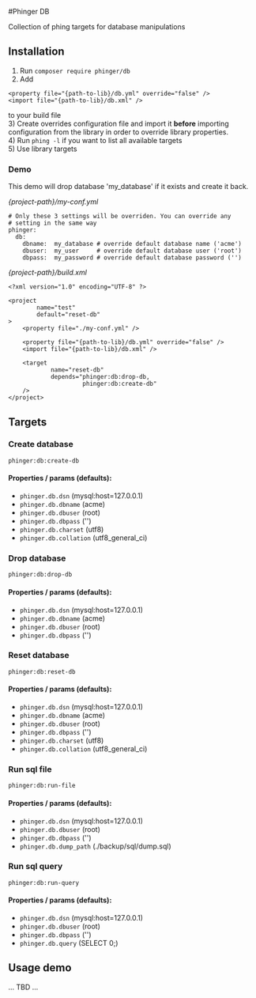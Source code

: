 #Phinger DB

Collection of phing targets for database manipulations

## Installation

1) Run `composer require phinger/db`  
2) Add  
```
<property file="{path-to-lib}/db.yml" override="false" />
<import file="{path-to-lib}/db.xml" />
```
to your build file  
3) Create overrides configuration file and import it __before__ importing configuration from the library in order to override library properties.  
4) Run `phing -l` if you want to list all available targets  
5) Use library targets  

### Demo

This demo will drop database 'my_database' if it exists and create it back.  

_{project-path}/my-conf.yml_
```
# Only these 3 settings will be overriden. You can override any
# setting in the same way
phinger:
  db:
    dbname:  my_database # override default database name ('acme')
    dbuser:  my_user     # override default database user ('root')
    dbpass:  my_password # override default database password ('')
```

_{project-path}/build.xml_
```
<?xml version="1.0" encoding="UTF-8" ?>

<project
        name="test"
        default="reset-db"
>
    <property file="./my-conf.yml" />
    
    <property file="{path-to-lib}/db.yml" override="false" />
    <import file="{path-to-lib}/db.xml" />
    
    <target
            name="reset-db"
            depends="phinger:db:drop-db,
                     phinger:db:create-db"
    />
</project>
```

## Targets

### Create database
`phinger:db:create-db`  

#### Properties / params (defaults):
* `phinger.db.dsn`       (mysql:host=127.0.0.1)  
* `phinger.db.dbname`    (acme)  
* `phinger.db.dbuser`    (root)  
* `phinger.db.dbpass`    ('')  
* `phinger.db.charset`   (utf8)  
* `phinger.db.collation` (utf8_general_ci)  

### Drop database
`phinger:db:drop-db`  

#### Properties / params (defaults):
* `phinger.db.dsn`       (mysql:host=127.0.0.1)
* `phinger.db.dbname`    (acme)
* `phinger.db.dbuser`    (root)
* `phinger.db.dbpass`    ('')

### Reset database  
`phinger:db:reset-db`

#### Properties / params (defaults):
* `phinger.db.dsn`       (mysql:host=127.0.0.1)
* `phinger.db.dbname`    (acme)
* `phinger.db.dbuser`    (root)
* `phinger.db.dbpass`    ('')
* `phinger.db.charset`   (utf8)
* `phinger.db.collation` (utf8_general_ci)

### Run sql file  
`phinger:db:run-file`  

#### Properties / params (defaults):
* `phinger.db.dsn`       (mysql:host=127.0.0.1)
* `phinger.db.dbuser`    (root)
* `phinger.db.dbpass`    ('')
* `phinger.db.dump_path` (./backup/sql/dump.sql)

### Run sql query  
`phinger:db:run-query`  

#### Properties / params (defaults):
* `phinger.db.dsn`    (mysql:host=127.0.0.1)
* `phinger.db.dbuser` (root)
* `phinger.db.dbpass` ('')
* `phinger.db.query`  (SELECT 0;)

## Usage demo

... TBD ...  
